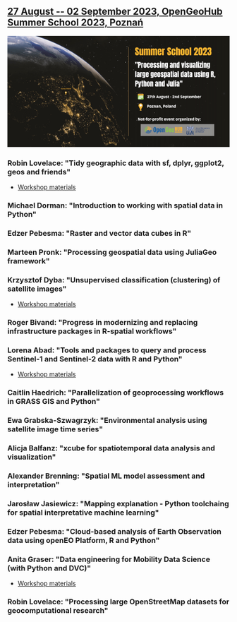 ## [**27 August -- 02 September 2023, OpenGeoHub Summer School 2023, Poznań**](https://opengeohub.org/summer-school/opengeohub-summer-school-poznan-2023/)

![](resources/logo.png)

### Robin Lovelace: "Tidy geographic data with sf, dplyr, ggplot2, geos and friends"

- [Workshop materials]()

### Michael Dorman: "Introduction to working with spatial data in Python"

### Edzer Pebesma: "Raster and vector data cubes in R"

### Marteen Pronk: "Processing geospatial data using JuliaGeo framework"

### Krzysztof Dyba: "Unsupervised classification (clustering) of satellite images"

- [Workshop materials](https://kadyb.github.io/OGH2023/)

### Roger Bivand: "Progress in modernizing and replacing infrastructure packages in R-spatial workflows"

### Lorena Abad: "Tools and packages to query and process Sentinel-1 and Sentinel-2 data with R and Python"

- [Workshop materials](https://github.com/loreabad6/ogh23)

### Caitlin Haedrich: "Parallelization of geoprocessing workflows in GRASS GIS and Python"

###  Ewa Grabska-Szwagrzyk: "Environmental analysis using satellite image time series"

###  Alicja Balfanz: "xcube for spatiotemporal data analysis and visualization"

### Alexander Brenning: "Spatial ML model assessment and interpretation"

### Jarosław Jasiewicz: "Mapping explanation - Python toolchaing for spatial interpretative machine learning"

### Edzer Pebesma: "Cloud-based analysis of Earth Observation data using openEO Platform, R and Python"

### Anita Graser: "Data engineering for Mobility Data Science (with Python and DVC)"

- [Workshop materials](https://github.com/movingpandas/movingpandas-examples/tree/opengeohub2023)

### Robin Lovelace: "Processing large OpenStreetMap datasets for geocomputational research"